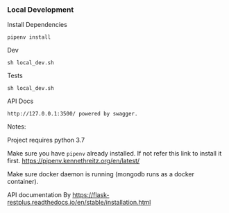 ### Local Development

Install Dependencies

```
pipenv install
```

Dev

```
sh local_dev.sh
```

Tests
```
sh local_dev.sh
```

API Docs

```
http://127.0.0.1:3500/ powered by swagger.

```


Notes:

Project requires python 3.7

Make sure you have `pipenv` already installed. If not refer this link to install it first.
https://pipenv.kennethreitz.org/en/latest/

Make sure docker daemon is running (mongodb runs as a docker container).

API documentation By
https://flask-restplus.readthedocs.io/en/stable/installation.html

